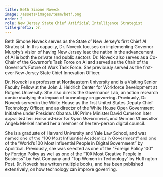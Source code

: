 ```yaml
---
title: Beth Simone Noveck
image: /assets/images/team/beth.png
order: 2
role: New Jersey State Chief Artificial Intelligence Strategist
title-prefix: Dr.
---
```


Beth Simone Noveck serves as the State of New Jersey’s first Chief AI Strategist. In this capacity, Dr. Noveck focuses on implementing Governor Murphy’s vision of having New Jersey lead the nation in the advancement of AI in both the private and public sectors. Dr. Noveck also serves as a Co-Chair of the Governor’s Task Force on AI and served as the Chair of the Governor’s Future of Work Task Force. She previously served as the first-ever New Jersey State Chief Innovation Officer.

Dr. Noveck is a professor at Northeastern University and is a Visiting Senior Faculty Fellow at the John J. Heldrich Center for Workforce Development at Rutgers University. She also directs the Governance Lab, an action research center studying the impact of technology on governing. Previously, Dr. Noveck served in the White House as the first United States Deputy Chief Technology Officer, and as director of the White House Open Government Initiative under President Obama. UK Prime Minister David Cameron later appointed her senior advisor for Open Government, and German Chancellor Angela Merkel named her a member of her ten-person digital council.

She is a graduate of Harvard University and Yale Law School, and was named one of the “100 Most Influential Academics in Government” and one of the “World’s 100 Most Influential People in Digital Government” by Apolitical. Previously, she was selected as one of the “Foreign Policy 100” by Foreign Policy as well as one of the “100 Most Creative People in Business” by Fast Company and “Top Women in Technology” by Huffington Post. Dr. Noveck has written multiple books, and has been published extensively, on how technology can improve governing.
